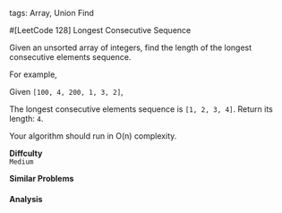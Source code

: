 tags: Array, Union Find

#[LeetCode 128] Longest Consecutive Sequence

Given an unsorted array of integers, find the length of the longest consecutive elements sequence.

For example,

Given `[100, 4, 200, 1, 3, 2]`,

The longest consecutive elements sequence is `[1, 2, 3, 4]`. Return its length: `4`.

Your algorithm should run in O(n) complexity.



**Diffculty**  
`Medium`

**Similar Problems** 

#### Analysis




